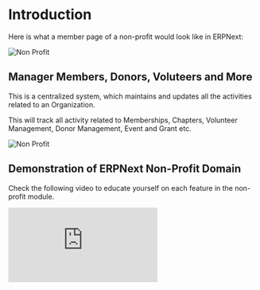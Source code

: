# Introduction

Here is what a member page of a non-profit would look like in ERPNext:

<img class="screenshot" alt="Non Profit" src="{{docs_base_url}}/v13/assets/img/non_profit/non-profit-hero-linus.png">

## Manager Members, Donors, Voluteers and More

This is a centralized system, which maintains and updates all the activities related to an Organization.

This will track all activity related to Memberships, Chapters, Volunteer Management, Donor Management, Event and Grant etc.

<img class="screenshot" alt="Non Profit" src="{{docs_base_url}}/v13/assets/img/non_profit/chapter.png">

## Demonstration of ERPNext Non-Profit Domain

Check the following video to educate yourself on each feature in the non-profit module.

<div>
    <div class='embed-container'>
        <iframe src='https://www.youtube.com/embed/p3l0Kq-TU5Y' frameborder='0' allowfullscreen>
        </iframe>
    </div>
</div>

